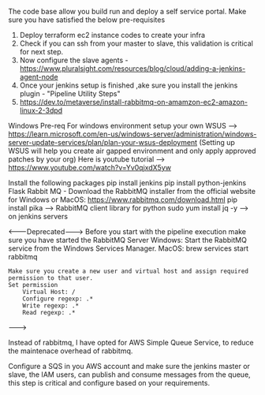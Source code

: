 The code base allow you build run and deploy a self service portal.
Make sure you have satisfied the below pre-requisites
1. Deploy terraform ec2 instance codes to create your infra
2. Check if you can ssh from your master to slave, this validation is critical for next step.
3. Now configure the slave agents - https://www.pluralsight.com/resources/blog/cloud/adding-a-jenkins-agent-node
4. Once your jenkins setup is finished ,ake sure you install the jenkins plugin - "Pipeline Utility Steps"
5. https://dev.to/metaverse/install-rabbitmq-on-amamzon-ec2-amazon-linux-2-3dpd

Windows Pre-req
For windows environment setup your own WSUS --> https://learn.microsoft.com/en-us/windows-server/administration/windows-server-update-services/plan/plan-your-wsus-deployment
(Setting up WSUS will help you create air gapped environment and only apply approved patches by your org) Here is youtube tutorial --> https://www.youtube.com/watch?v=Yv0qjxdX5yw




Install the following packages
pip install jenkins
pip install python-jenkins Flask
Rabbit MQ - Download the RabbitMQ installer from the official website for Windows or MacOS: https://www.rabbitmq.com/download.html
pip install pika --> RabbitMQ client library for python
sudo yum install jq -y --> on jenkins servers



<---Deprecated--->
Before you start with the pipeline execution make sure you have started the RabbitMQ Server
    Windows: Start the RabbitMQ service from the Windows Services Manager.
    MacOS: brew services start rabbitmq

    Make sure you create a new user and virtual host and assign required permission to that user.
    Set permission
        Virtual Host: /
        Configure regexp: .*
        Write regexp: .*
        Read regexp: .*
--->

Instead of rabbitmq, I have opted for AWS Simple Queue Service, to reduce the maintenace overhead of rabbitmq.

Configure a SQS in you AWS account and make sure the jenkins master or slave, the IAM users, can publish and consume messages from the queue, this step is critical and configure based on your requirements.


